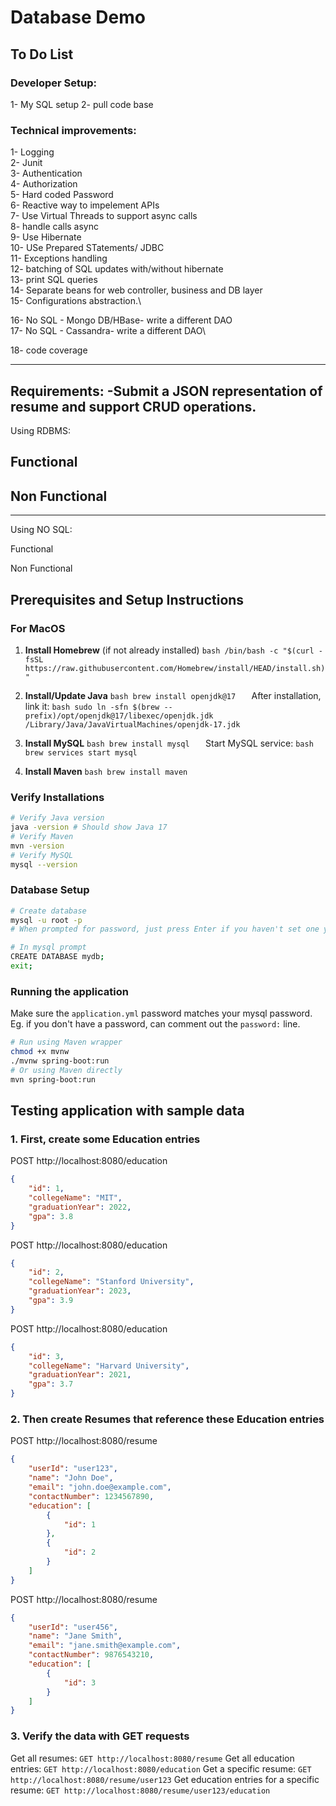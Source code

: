 # Database Demo

## To Do List

### Developer Setup:

1- My SQL setup
2- pull code base

### Technical improvements:

1- Logging\
2- Junit\
3- Authentication\
4- Authorization\
5- Hard coded Password\
6- Reactive way to impelement APIs\
7- Use Virtual Threads to support async calls\
8- handle calls async\
9- Use Hibernate\
10- USe Prepared STatements/ JDBC\
11- Exceptions handling\
12- batching of SQL updates with/without hibernate\
13- print SQL queries\
14- Separate beans for web controller, business and DB layer\
15- Configurations abstraction.\

16- No SQL - Mongo DB/HBase- write a different DAO\
17- No SQL - Cassandra- write a different DAO\

18- code coverage

---------------------------
Requirements:
-Submit a JSON representation of resume and support CRUD operations.
---------------------------
Using RDBMS:

Functional
-

Non Functional
-
---------------------------
Using NO SQL:

Functional

Non Functional

## Prerequisites and Setup Instructions

### For MacOS

1. **Install Homebrew** (if not already installed)   ```bash
   /bin/bash -c "$(curl -fsSL https://raw.githubusercontent.com/Homebrew/install/HEAD/install.sh)"   ```

2. **Install/Update Java**   ```bash
   brew install openjdk@17   ```
   After installation, link it:   ```bash
   sudo ln -sfn $(brew --prefix)/opt/openjdk@17/libexec/openjdk.jdk /Library/Java/JavaVirtualMachines/openjdk-17.jdk   ```

3. **Install MySQL**   ```bash
   brew install mysql   ```
   Start MySQL service:   ```bash
   brew services start mysql   ```

4. **Install Maven**   ```bash
   brew install maven   ```

### Verify Installations

```bash
# Verify Java version
java -version # Should show Java 17
# Verify Maven
mvn -version
# Verify MySQL
mysql --version
```

### Database Setup
```bash
# Create database
mysql -u root -p
# When prompted for password, just press Enter if you haven't set one yet

# In mysql prompt
CREATE DATABASE mydb;
exit;
```

### Running the application
Make sure the `application.yml` password matches your mysql password. Eg. if you don't have a password, can comment out the `password:`  line.

```bash
# Run using Maven wrapper
chmod +x mvnw
./mvnw spring-boot:run
# Or using Maven directly
mvn spring-boot:run
```

## Testing application with sample data
### 1. First, create some Education entries
POST http://localhost:8080/education
```json
{
    "id": 1,
    "collegeName": "MIT",
    "graduationYear": 2022,
    "gpa": 3.8
}
```
POST http://localhost:8080/education
```json
{
    "id": 2,
    "collegeName": "Stanford University",
    "graduationYear": 2023,
    "gpa": 3.9
}
```
POST http://localhost:8080/education
```json
{
    "id": 3,
    "collegeName": "Harvard University",
    "graduationYear": 2021,
    "gpa": 3.7
}
```
### 2. Then create Resumes that reference these Education entries
POST http://localhost:8080/resume
```json
{
    "userId": "user123",
    "name": "John Doe",
    "email": "john.doe@example.com",
    "contactNumber": 1234567890,
    "education": [
        {
            "id": 1
        },
        {
            "id": 2
        }
    ]
}
```
POST http://localhost:8080/resume
```json
{
    "userId": "user456",
    "name": "Jane Smith",
    "email": "jane.smith@example.com",
    "contactNumber": 9876543210,
    "education": [
        {
            "id": 3
        }
    ]
}
```

### 3. Verify the data with GET requests
Get all resumes:
`GET http://localhost:8080/resume`
Get all education entries:
`GET http://localhost:8080/education`
Get a specific resume:
`GET http://localhost:8080/resume/user123`
Get education entries for a specific resume:
`GET http://localhost:8080/resume/user123/education`